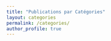 ```yaml
---
title: "Publications par Catégories"
layout: categories
permalink: /categories/
author_profile: true
---
```

